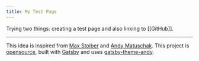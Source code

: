 ```yaml
---
title: My Test Page
---
```


Trying two things: creating a test page and also linking to [[GitHub]].

---

This idea is inspired from [Max Stoiber](https://notes.mxstbr.com/) and [Andy Matuschak](https://notes.andymatuschak.org/About_these_notes). This project is [opensource](https://github.com/aravindballa/notes.aravindballa.com/), built with [Gatsby](https://gatsbyjs.org) and uses [gatsby-theme-andy](https://github.com/aravindballa/gatsby-theme-andy/).

